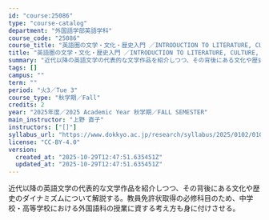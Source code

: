 ```yaml
---
id: "course:25086"
type: "course-catalog"
department: "外国語学部英語学科"
course_code: "25086"
course_title: "英語圏の文学・文化・歴史入門 ／INTRODUCTION TO LITERATURE, CULTURE, AND HISTORY"
title: "英語圏の文学・文化・歴史入門 ／INTRODUCTION TO LITERATURE, CULTURE, AND HISTORY"
summary: "近代以降の英語文学の代表的な文学作品を紹介しつつ、その背後にある文化や歴史のダイナミズムについて解説する。教員免許状取得の必修科目のため、中学校・高等学校における外国語科の授業に資する考え方も身に付けさせる。"
tags: []
campus: ""
term: ""
period: "火3／Tue 3"
course_type: "秋学期／Fall"
credits: 2
year: "2025年度／2025 Academic Year 秋学期／FALL SEMESTER"
main_instructor: "上野 直子"
instructors: ["[]"]
syllabus_url: "https://www.dokkyo.ac.jp/research/syllabus/2025/0102/0102_25086_ja_JP.html"
license: "CC-BY-4.0"
version:
  created_at: "2025-10-29T12:47:51.635451Z"
  updated_at: "2025-10-29T12:47:51.635451Z"
---
```

近代以降の英語文学の代表的な文学作品を紹介しつつ、その背後にある文化や歴史のダイナミズムについて解説する。教員免許状取得の必修科目のため、中学校・高等学校における外国語科の授業に資する考え方も身に付けさせる。
